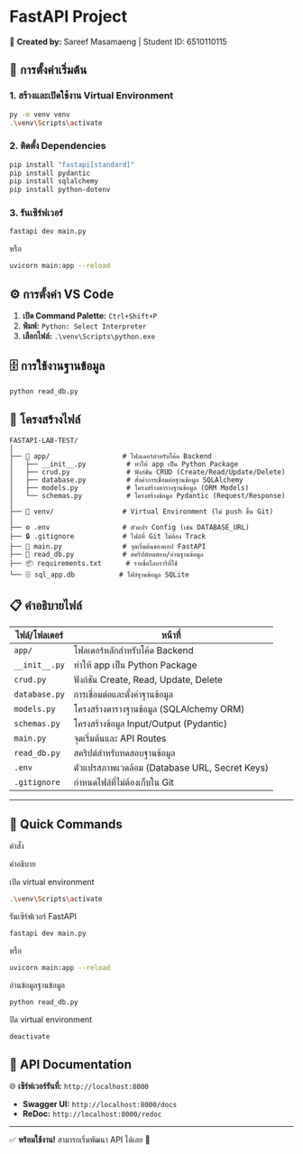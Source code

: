 # FastAPI Project

📝 **Created by:** Sareef Masamaeng | Student ID: 6510110115

## 🔧 การตั้งค่าเริ่มต้น

### 1. สร้างและเปิดใช้งาน Virtual Environment

```bash
py -m venv venv
.\venv\Scripts\activate
```

### 2. ติดตั้ง Dependencies

```bash
pip install "fastapi[standard]"
pip install pydantic
pip install sqlalchemy
pip install python-dotenv
```

### 3. รันเซิร์ฟเวอร์

```bash
fastapi dev main.py
```

หรือ

```bash
uvicorn main:app --reload
```

## ⚙️ การตั้งค่า VS Code

1.  **เปิด Command Palette:** `Ctrl+Shift+P`
2.  **พิมพ์:** `Python: Select Interpreter`
3.  **เลือกไฟล์:** `.\venv\Scripts\python.exe`

## 🗄️ การใช้งานฐานข้อมูล

```bash
python read_db.py
```

## 📁 โครงสร้างไฟล์

```
FASTAPI-LAB-TEST/
│
├── 📁 app/                  # โฟลเดอร์สำหรับโค้ด Backend
│   ├── __init__.py          # ทำให้ app เป็น Python Package
│   ├── crud.py              # ฟังก์ชัน CRUD (Create/Read/Update/Delete)
│   ├── database.py          # ตั้งค่าการเชื่อมต่อฐานข้อมูล SQLAlchemy
│   ├── models.py            # โครงสร้างตารางฐานข้อมูล (ORM Models)
│   └── schemas.py           # โครงสร้างข้อมูล Pydantic (Request/Response)
│
├── 📁 venv/                 # Virtual Environment (ไม่ push ขึ้น Git)
│
├── ⚙️ .env                  # ตัวแปร Config (เช่น DATABASE_URL)
├── 🔒 .gitignore            # ไฟล์ที่ Git ไม่ต้อง Track
├── 🚀 main.py               # จุดเริ่มต้นของแอป FastAPI
├── 🧪 read_db.py            # สคริปต์ทดสอบ/อ่านฐานข้อมูล
├── 📦 requirements.txt      # รายชื่อไลบรารีที่ใช้
└── 🗄️ sql_app.db           # ไฟล์ฐานข้อมูล SQLite
```

## 📋 คำอธิบายไฟล์

| ไฟล์/โฟลเดอร์ | หน้าที่ |
|---------------|---------|
| `app/` | โฟลเดอร์หลักสำหรับโค้ด Backend |
| `__init__.py` | ทำให้ app เป็น Python Package |
| `crud.py` | ฟังก์ชัน Create, Read, Update, Delete |
| `database.py` | การเชื่อมต่อและตั้งค่าฐานข้อมูล |
| `models.py` | โครงสร้างตารางฐานข้อมูล (SQLAlchemy ORM) |
| `schemas.py` | โครงสร้างข้อมูล Input/Output (Pydantic) |
| `main.py` | จุดเริ่มต้นและ API Routes |
| `read_db.py` | สคริปต์สำหรับทดสอบฐานข้อมูล |
| `.env` | ตัวแปรสภาพแวดล้อม (Database URL, Secret Keys) |
| `.gitignore` | กำหนดไฟล์ที่ไม่ต้องเก็บใน Git |

---

## 🚀 Quick Commands

คำสั่ง

คำอธิบาย

เปิด virtual environment

```bash
.\venv\Scripts\activate
```

รันเซิร์ฟเวอร์ FastAPI

```bash
fastapi dev main.py
```

หรือ

```bash
uvicorn main:app --reload
```

อ่านข้อมูลฐานข้อมูล

```bash
python read_db.py
```

ปิด virtual environment

```bash
deactivate
```

## 📖 API Documentation

🌐 **เซิร์ฟเวอร์รันที่:** `http://localhost:8000`

-   **Swagger UI:** `http://localhost:8000/docs`
-   **ReDoc:** `http://localhost:8000/redoc`

----------

✅ **พร้อมใช้งาน!** สามารถเริ่มพัฒนา API ได้เลย 🎉